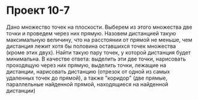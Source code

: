 # Проект 10-7

Дано множество точек на плоскости. Выберем из этого множества две точки и
проведем через них прямую. Назовем дистанцией такую максимальную величину, что на расстоянии
от прямой не меньше, чем дистанция лежит хотя бы половина оставшихся точек
множества (кроме этих двух). Найти такую пару точек, у которой дистанция будет
минимальна.
В качестве ответа:
выделить эти две точки,
нарисовать проходящую через них прямую,
выделить точки, лежащие на дистанции,
нарисовать дистанцию (отрезок от одной из самых удаленных точек до прямой),
а также "коридор" (две прямые, параллельные найденной прямой, находящиеся на
найденной дистанции)

